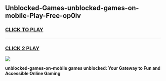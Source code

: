 
## Unblocked-Games-unblocked-games-on-mobile-Play-Free-op0iv
<h3>
<a href="https://premium76.site?title=unblocked-games-on-mobile&ref=10A">CLICK TO PLAY</a></h3>
<hr>

<h3>
<a href="https://premium76.site?title=unblocked-games-on-mobile&ref=10A">CLICK 2 PLAY</a>
  
</h3>

<a href="https://premium76.site?title=unblocked-games-on-mobile&ref=10A"><img src="https://clearcache.store/games.png"></a>


**unblocked-games-on-mobile games unblocked: Your Gateway to Fun and Accessible Online Gaming**

